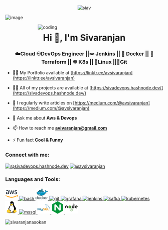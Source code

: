 <p align="center"> <img src="https://komarev.com/ghpvc/?username=siav&label=Profile%20views&color=0e75b6&style=flat" alt="siav" /> </p>

![image](https://github.com/SivaranjanAsokan/SivaranjanAsokan/assets/163242501/41ac6877-5545-41b8-8776-8952183f0f17)

<img align="right" alt="coding" width="400" src="https://cdn.dribbble.com/users/1162077/screenshots/3848914/programmer.gif">
<h1 align="center">Hi 👋, I'm Sivaranjan</h1>
<h3 align="center">☁️Cloud ♾️DevOps Engineer ||🪢 Jenkins || 🐳 Docker || 🚀Terraform || ☸️ K8s || 🐧Linux ||🔗Git </h3>



- 🕴🏻 My Portfolio available at [https://linktr.ee/avsivaranjan](https://linktr.ee/avsivaranjan)

- 👨‍💻 All of my projects are available at [https://sivadevops.hashnode.dev/](https://sivadevops.hashnode.dev/)

- 📝 I regularly write articles on [https://medium.com/@avsivaranjan](https://medium.com/@avsivaranjan)

- 💬 Ask me about **Aws & Devops**

- 📫 How to reach me **avivaranjan@gmail.com**

- ⚡ Fun fact **Cool & Funny**

<h3 align="left">Connect with me:</h3>
<p align="left">
<!--<a href="https://linkedin.com/in/https://www.linkedin.com/in/sivaranjandevopscloud/" target="blank"><img align="center" src="https://raw.githubusercontent.com/rahuldkjain/github-profile-readme-generator/master/src/images/icons/Social/linked-in-alt.svg" alt="https://www.linkedin.com/in/sivaranjandevopscloud/" height="30" width="40" /></a>-->
<a href="https://sivadevops.hashnode.dev/" target="blank"><img align="center" src="https://raw.githubusercontent.com/rahuldkjain/github-profile-readme-generator/master/src/images/icons/Social/hashnode.svg" alt="@sivadevops.hashnode.dev" height="30" width="40" /></a>
<a href="https://medium.com/@avsivaranjan" target="blank"><img align="center" src="https://raw.githubusercontent.com/rahuldkjain/github-profile-readme-generator/master/src/images/icons/Social/medium.svg" alt="@avsivaranjan" height="30" width="40" /></a>
</p>

<h3 align="left">Languages and Tools:</h3>
<p align="left"> <a href="https://aws.amazon.com" target="_blank" rel="noreferrer"> <img src="https://raw.githubusercontent.com/devicons/devicon/master/icons/amazonwebservices/amazonwebservices-original-wordmark.svg" alt="aws" width="40" height="40"/> </a> <a href="https://www.gnu.org/software/bash/" target="_blank" rel="noreferrer"> <img src="https://www.vectorlogo.zone/logos/gnu_bash/gnu_bash-icon.svg" alt="bash" width="40" height="40"/> </a> <a href="https://www.docker.com/" target="_blank" rel="noreferrer"> <img src="https://raw.githubusercontent.com/devicons/devicon/master/icons/docker/docker-original-wordmark.svg" alt="docker" width="40" height="40"/> </a> <a href="https://git-scm.com/" target="_blank" rel="noreferrer"> <img src="https://www.vectorlogo.zone/logos/git-scm/git-scm-icon.svg" alt="git" width="40" height="40"/> </a> <a href="https://grafana.com" target="_blank" rel="noreferrer"> <img src="https://www.vectorlogo.zone/logos/grafana/grafana-icon.svg" alt="grafana" width="40" height="40"/> </a> <a href="https://www.jenkins.io" target="_blank" rel="noreferrer"> <img src="https://www.vectorlogo.zone/logos/jenkins/jenkins-icon.svg" alt="jenkins" width="40" height="40"/> </a> <a href="https://kafka.apache.org/" target="_blank" rel="noreferrer"> <img src="https://www.vectorlogo.zone/logos/apache_kafka/apache_kafka-icon.svg" alt="kafka" width="40" height="40"/> </a> <a href="https://kubernetes.io" target="_blank" rel="noreferrer"> <img src="https://www.vectorlogo.zone/logos/kubernetes/kubernetes-icon.svg" alt="kubernetes" width="40" height="40"/> </a> <a href="https://www.linux.org/" target="_blank" rel="noreferrer"> <img src="https://raw.githubusercontent.com/devicons/devicon/master/icons/linux/linux-original.svg" alt="linux" width="40" height="40"/> </a> <a href="https://www.microsoft.com/en-us/sql-server" target="_blank" rel="noreferrer"> <img src="https://www.svgrepo.com/show/303229/microsoft-sql-server-logo.svg" alt="mssql" width="40" height="40"/> </a> <a href="https://www.mysql.com/" target="_blank" rel="noreferrer"> <img src="https://raw.githubusercontent.com/devicons/devicon/master/icons/mysql/mysql-original-wordmark.svg" alt="mysql" width="40" height="40"/> </a> <a href="https://www.nginx.com" target="_blank" rel="noreferrer"> <img src="https://raw.githubusercontent.com/devicons/devicon/master/icons/nginx/nginx-original.svg" alt="nginx" width="40" height="40"/> </a> <a href="https://nodejs.org" target="_blank" rel="noreferrer"> <img src="https://raw.githubusercontent.com/devicons/devicon/master/icons/nodejs/nodejs-original-wordmark.svg" alt="nodejs" width="40" height="40"/> </a> </p>

<p><img align="center" src="https://github-readme-streak-stats.herokuapp.com/?user=sivaranjanasokan&" alt="sivaranjanasokan" /></p>



